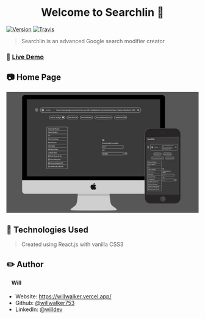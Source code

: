 <h1 align="center">Welcome to Searchlin 👋</h1>

  [![Version](https://img.shields.io/badge/version-0.1.0-blue.svg?cacheSeconds=2592000)](https://github.com/godban/browsers-support-badges) [![Travis](https://img.shields.io/travis/godban/browsers-support-badges.svg)](https://github.com/godban/browsers-support-badges) 

> Searchlin is an advanced Google search modifier creator

### 📨 [Live Demo](https://searchlin.vercel.app/)


## 📷 Home Page

![Home Page](https://github.com/willwalker753/organizing-your-react-code/blob/master/portfolio-searchlin.jpg?raw=true)


## 🧰 Technologies Used

> Created using React.js with vanilla CSS3


## ✏️ Author

#### &nbsp;&nbsp;&nbsp;&nbsp;Will

* Website: https://willwalker.vercel.app/
* Github: [@willwalker753](https://github.com/willwalker753)
* LinkedIn: [@willdev](https://linkedin.com/in/willdev)
